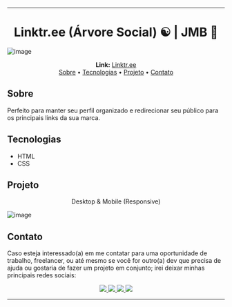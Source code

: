 <hr>
<h1 align="center">Linktr.ee (Árvore Social) ☯️ | JMB 🦋</h1>

![image](https://i.imgur.com/WWMwO1k.png)

<div align="center">
  <b>Link:</b> <a href="https://jumorenobeauty.vercel.app/" target="_blank">Linktr.ee</a>
</div>

<div align="center">
  <a href="#sobre">Sobre</a> •
  <a href="#tecnologias">Tecnologias</a> •
  <a href="#projeto">Projeto</a> •
  <a href="#contato">Contato</a> 
</div>

## Sobre
Perfeito para manter seu perfil organizado e redirecionar seu público para os principais links da sua marca.

## Tecnologias
* HTML
* CSS

## Projeto 
<p align="center">
  Desktop & Mobile (Responsive)
</p>

![image](https://i.imgur.com/65tsqCs.png)

## Contato

  Caso esteja interessado(a) em me contatar para uma oportunidade de trabalho, freelancer, ou até mesmo se você for outro(a) dev que precisa de ajuda ou gostaria de fazer   um projeto em conjunto; irei deixar minhas principais redes sociais:

 <div align="center"> 
<a href="https://www.linkedin.com/in/kaic-del-debbio/" target="_blank"><img src="https://img.shields.io/badge/LinkedIn-0077B5?style=for-the-badge&logo=linkedin&logoColor=white" target="_blank">
</a> 
<a href="https://instagram.com/kaicdeldebbio" target="_blank"><img src="https://img.shields.io/badge/-Instagram-%23E4405F?style=for-the-badge&logo=instagram&logoColor=white" target="_blank">
</a>
<a href="https://twitter.com/kaicdeldebbio" target="_blank"><img src="https://img.shields.io/badge/Twitter-1DA1F2?style=for-the-badge&logo=twitter&logoColor=white" target="_blank">
</a>
<a href="https://discord.gg/Aq5cdnRSKw" target="_blank"><img src="https://img.shields.io/badge/Discord-7289DA?style=for-the-badge&logo=discord&logoColor=white" target="_blank">
</a> 
<hr>
